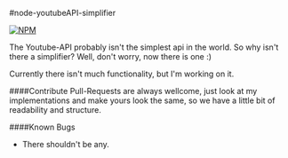 #node-youtubeAPI-simplifier

[![NPM](https://nodei.co/npm/node-youtubeapi-simplifier.png?downloads=true&downloadRank=true&stars=true)](https://www.npmjs.com/package/node-youtubeapi-simplifier)

The Youtube-API probably isn't the simplest api in the world.
So why isn't there a simplifier? Well, don't worry, now there is one :)

Currently there isn't much functionality, but I'm working on it.

####Contribute
Pull-Requests are always wellcome, just look at my implementations and make yours look the same, so we have a little bit of readability and structure.

####Known Bugs
* There shouldn't be any.
